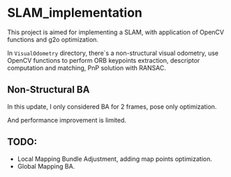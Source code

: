 # SLAM_implementation
This project is aimed for implementing a SLAM, with application of OpenCV functions and g2o optimization.

In `VisualOdometry` directory, there`s a non-structural visual odometry, use OpenCV functions to perform ORB keypoints extraction, descriptor computation and matching, PnP solution with RANSAC. 

## Non-Structural BA
In this update, I only considered BA for 2 frames, pose only optimization. 

And performance improvement is limited.

## TODO: 
* Local Mapping Bundle Adjustment, adding map points optimization.
* Global Mapping BA.


